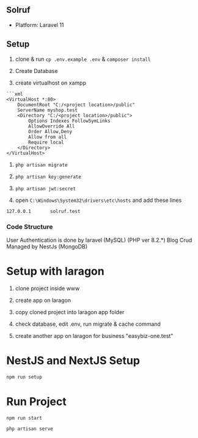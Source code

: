 ## Solruf

-   Platform: Laravel 11

## Setup

1. clone & run `cp .env.example .env` & `composer install`

1. Create Database

1. create virtualhost on xampp

````
```xml
<VirtualHost *:80>
    DocumentRoot "C:/<project location>/public"
    ServerName myshop.test
    <Directory "C:/<project location>/public">
        Options Indexes FollowSymLinks
        AllowOverride All
        Order Allow,Deny
        Allow from all
        Require local
    </Directory>
</VirtualHost>
````

1. `php artisan migrate`

1. `php artisan key:generate`

1. `php artisan jwt:secret`

1. open `C:\Windows\System32\drivers\etc\hosts` and add these lines

```
127.0.0.1       solruf.test
```

### Code Structure

User Authentication is done by laravel (MySQL) (PHP ver 8.2.*)
Blog Crud Managed by NestJs (MongoDB)

# Setup with laragon

1. clone project inside www

2. create app on laragon

3. copy cloned project into laragon app folder

4. check database, edit .env, run migrate & cache command

5. create another app on laragon for business "easybiz-one.test"


# NestJS and NextJS Setup

```bash
npm run setup
```

# Run Project

```bash
npm run start
```


```Cmder
php artisan serve
```
